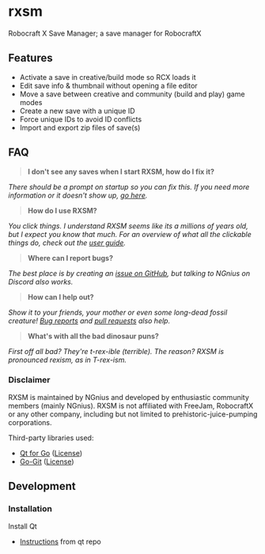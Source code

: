 # rxsm
Robocraft X Save Manager; a save manager for RobocraftX

## Features

* Activate a save in creative/build mode so RCX loads it
* Edit save info & thumbnail without opening a file editor
* Move a save between creative and community (build and play) game modes
* Create a new save with a unique ID
* Force unique IDs to avoid ID conflicts
* Import and export zip files of save(s)

## FAQ

> **I don't see any saves when I start RXSM, how do I fix it?**

*There should be a prompt on startup so you can fix this. If you need more information or it doesn't show up, [go here](https://github.com/NGnius/rxsm/wiki/User-Guide#configuration).*

> **How do I use RXSM?**

*You click things. I understand RXSM seems like its a millions of years old, but I expect you know that much. For an overview of what all the clickable things do, check out the [user guide](https://github.com/NGnius/rxsm/wiki/User-Guide#usage).*

> **Where can I report bugs?**

*The best place is by creating an [issue on GitHub](https://github.com/NGnius/rxsm/issues), but talking to NGnius on Discord also works.*

> **How can I help out?**

*Show it to your friends, your mother or even some long-dead fossil creature! [Bug reports](https://github.com/NGnius/rxsm/issues) and [pull requests](https://github.com/NGnius/rxsm/pulls) also help.*

> **What's with all the bad dinosaur puns?**

*First off all bad? They're t-rex-ible (terrible). The reason? RXSM is pronounced rexism, as in T-rex-ism.*

### Disclaimer

RXSM is maintained by NGnius and developed by enthusiastic community members (mainly NGnius).
RXSM is not affiliated with FreeJam, RobocraftX or any other company, including but not limited to prehistoric-juice-pumping corporations.

Third-party libraries used:
* [Qt for Go](https://github.com/therecipe/qt) ([License](https://github.com/therecipe/qt/blob/master/LICENSE))
* [Go-Git](https://github.com/src-d/go-git) ([License](https://github.com/src-d/go-git/blob/master/LICENSE))

## Development

### Installation

Install Qt

* [Instructions](https://github.com/therecipe/qt/blob/master/README.md#installation) from qt repo

